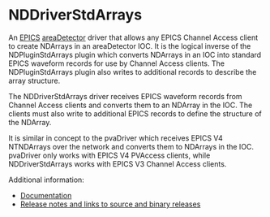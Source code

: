 NDDriverStdArrays
=================
An 
[EPICS](http://www.aps.anl.gov/epics)
[areaDetector](https://github.com/areaDetector/areaDetector/blob/master/README.md)
driver that allows any EPICS Channel Access client to create NDArrays in 
an areaDetector IOC.
It is the logical inverse of the NDPluginStdArrays plugin which converts
NDArrays in an IOC into standard EPICS waveform records for use by
Channel Access clients. The NDPluginStdArrays plugin also writes
to additional records to describe the array structure.

The NDDriverStdArrays driver receives EPICS waveform records from Channel Access
clients and converts them to an NDArray in the IOC.
The clients must also write to additional EPICS records to define the structure
of the NDArray.

It is similar in concept to the pvaDriver which receives EPICS V4 NTNDArrays
over the network and converts them to NDArrays in the IOC.
pvaDriver only works with EPICS V4 PVAccess clients, while NDDriverStdArrays
works with EPICS V3 Channel Access clients.

Additional information:
* [Documentation](https://areaDetector.github.io/areaDetector/NDDriverStdArrays/NDDriverStdArraysDoc)
* [Release notes and links to source and binary releases](RELEASE.md)
